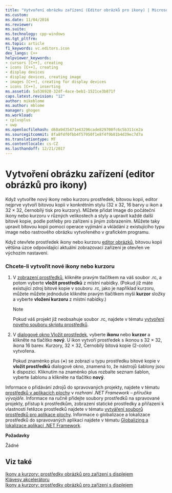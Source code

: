 ```yaml
---
title: "Vytvoření obrázku zařízení (Editor obrázků pro ikony) | Microsoft Docs"
ms.custom: 
ms.date: 11/04/2016
ms.reviewer: 
ms.suite: 
ms.technology: cpp-windows
ms.tgt_pltfrm: 
ms.topic: article
f1_keywords: vc.editors.icon
dev_langs: C++
helpviewer_keywords:
- cursors [C++], creating
- icons [C++], creating
- display devices
- display devices, creating image
- images [C++], creating for display devices
- icons [C++], inserting
ms.assetid: 5a536928-32df-4ace-beb1-1521ce3b871f
caps.latest.revision: "12"
author: mikeblome
ms.author: mblome
manager: ghogen
ms.workload:
- cplusplus
- uwp
ms.openlocfilehash: d68a9d35471e43296cade829700fc6c5b311ce2a
ms.sourcegitcommit: 8fa8fdf0fbb4f57950f1e8f4f9b81b4d39ec7d7a
ms.translationtype: MT
ms.contentlocale: cs-CZ
ms.lasthandoff: 12/21/2017
---
```

# <a name="creating-a-device-image-image-editor-for-icons"></a>Vytvoření obrázku zařízení (editor obrázků pro ikony)
Když vytvoříte nový ikony nebo kurzoru prostředek, bitovou kopii, editor nejprve vytvoří bitovou kopii v konkrétním stylu (32 x 32, 16 barvy u ikon a 32 × 32, černobílý tisk pro kurzory). Můžete přidat Image do počáteční ikony nebo kurzoru v různých velikostech a styly a upravit každé další bitové kopie, podle potřeby pro zařízení s jiným zobrazením. Můžete taky upravit bitovou kopii pomocí operace vyjímání a vkládání z existujícího typu image nebo rastrového obrázku vytvořeného v grafickém programu.  
  
 Když otevřete prostředek ikony nebo kurzoru [editor obrázků](../windows/image-editor-for-icons.md), bitovou kopii většina úzce odpovídající aktuální zobrazovací zařízení je otevřen ve výchozím nastavení.  
  
### <a name="to-create-a-new-icon-or-cursor"></a>Chcete-li vytvořit nové ikony nebo kurzoru  
  
1.  V [zobrazení prostředků](../windows/resource-view-window.md), klikněte pravým tlačítkem na váš soubor .rc, a potom vyberte **vložit prostředků** z místní nabídky. (Pokud již máte existující zdroj bitové kopie v souboru .rc, jako je například kurzoru, můžete můžete jednoduše klikněte pravým tlačítkem myši **kurzor** složky a vyberte **vložení kurzoru** z místní nabídky.)  
  
    > [!NOTE]
    >  Pokud váš projekt již neobsahuje soubor .rc, najdete v tématu [vytvoření nového souboru skriptu prostředků](../windows/how-to-create-a-resource-script-file.md).  
  
2.  V [dialogové okno Vložit prostředek](../windows/add-resource-dialog-box.md), vyberte **ikonu** nebo **kurzor** a klikněte na tlačítko **nový**. U ikon vytvoří prostředek s ikonou s 32 × 32, ikona 16 barev. Kurzory, 32 × 32, Černobílý bitová kopie (2-color) vytvořena.  
  
     Pokud znaménko plus (**+**) se zobrazí u typu prostředku bitové kopie v **vložit prostředků** dialogové okno, znamená to, že nástrojů šablony jsou k dispozici. Kliknutím na znaménko plus rozbalte seznam šablon, vyberte šablonu a klikněte na tlačítko **nový**.  
  
 Informace o přidávání zdrojů do spravovaných projekty, najdete v tématu [prostředků v aplikacích plochy](/dotnet/framework/resources/index) v *rozhraní .NET Framework – příručka vývojáře.* Informace na ručně přidejte soubory prostředků na spravované projekty, přístup k prostředkům, zobrazení statické prostředky a přiřazení k vlastnosti řetězce prostředků najdete v tématu [vytváření souborů prostředků pro aplikace plochy](/dotnet/framework/resources/creating-resource-files-for-desktop-apps). Informace o globalizace a lokalizace prostředků do spravovaných aplikací najdete v tématu [Globalizing a lokalizace aplikací .NET Framework](/dotnet/standard/globalization-localization/index).  
  
 **Požadavky**  
  
 Žádné  
  
## <a name="see-also"></a>Viz také  
 [Ikony a kurzory: prostředky obrázků pro zařízení s displejem](../windows/icons-and-cursors-image-resources-for-display-devices-image-editor-for-icons.md)   
 [Klávesy akcelerátoru](../windows/accelerator-keys-image-editor-for-icons.md)   
 [Ikony a kurzory: prostředky obrázků pro zařízení s displejem](../windows/icons-and-cursors-image-resources-for-display-devices-image-editor-for-icons.md)
